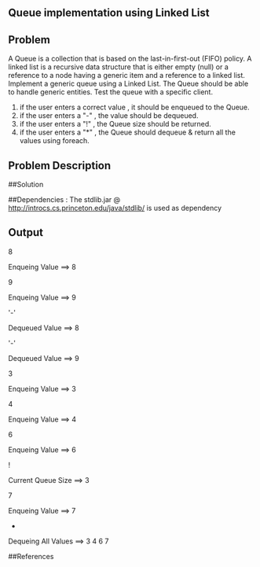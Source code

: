 ## Queue implementation using Linked List

## Problem 
 A Queue is a collection that is based on the last-in-first-out (FIFO) policy. A linked list is a recursive data structure that is either empty (null) or a reference to a node having a generic item and a reference to a linked list. Implement a generic queue using a Linked List. The Queue should be able to handle generic entities. Test the queue with a specific client.

 1. if the user enters a correct value , it should be enqueued to the Queue. 
 2. if the user enters a "-" , the value should be dequeued.
 3. if the user enters a "!" , the Queue size should be returned.
 4. if the user enters a "*" , the Queue should dequeue & return all the values using foreach.

## Problem Description 

##Solution


##Dependencies : The stdlib.jar @ http://introcs.cs.princeton.edu/java/stdlib/ is used as dependency

## Output

8

Enqueing Value ==> 8

9

Enqueing Value ==> 9

'-'

Dequeued Value ==> 8

'-'

Dequeued Value ==> 9

3

Enqueing Value ==> 3

4

Enqueing Value ==> 4

6

Enqueing Value ==> 6

!

Current Queue Size ==> 3

7

Enqueing Value ==> 7

*

Dequeing All Values ==> 3  4  6  7 

##References



